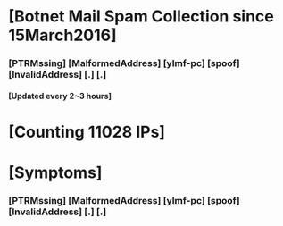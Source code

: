 # [Botnet Mail Spam Collection since 15March2016]
### [PTRMssing] [MalformedAddress] [ylmf-pc] [spoof] [InvalidAddress] [.] [.]
#### [Updated every 2~3 hours]

# [Counting 11028 IPs]

# [Symptoms] 
###   [PTRMssing] [MalformedAddress] [ylmf-pc] [spoof] [InvalidAddress] [.] [.]
